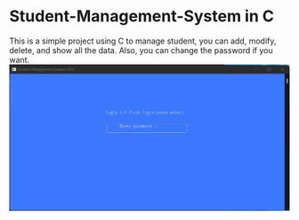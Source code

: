 # Student-Management-System in C

This is a simple project using C to manage student, you can add, modify, delete, and show all the data. Also, you can change the password if you want.
![image](image/1648524217658.jpg)
